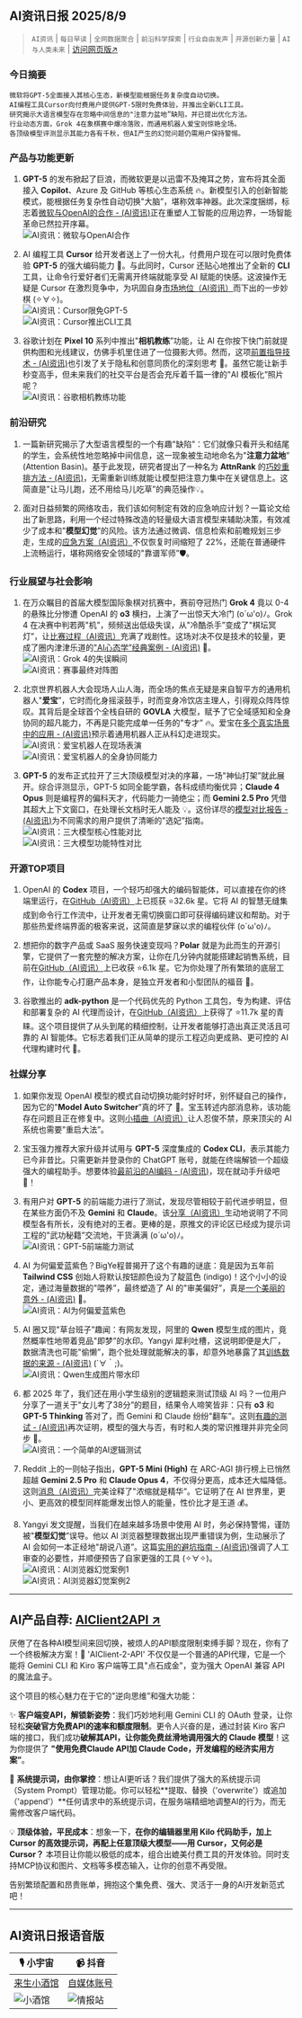 ## AI资讯日报 2025/8/9

>  `AI资讯` | `每日早读` | `全网数据聚合` | `前沿科学探索` | `行业自由发声` | `开源创新力量` | `AI与人类未来` | [访问网页版↗️](https://ai.hubtoday.app/)



### **今日摘要**

```
微软将GPT-5全面接入其核心生态，新模型能根据任务复杂度自动切换。
AI编程工具Cursor向付费用户提供GPT-5限时免费体验，并推出全新CLI工具。
研究揭示大语言模型存在忽略中间信息的"注意力盆地”缺陷，并已提出优化方法。
行业动态方面，Grok 4在象棋赛中爆冷落败，而通用机器人爱宝则惊艳全场。
各顶级模型评测显示其能力各有千秋，但AI产生的幻觉问题仍需用户保持警惕。
```



### 产品与功能更新
1.  **GPT-5** 的发布掀起了巨浪，而微软更是以迅雷不及掩耳之势，宣布将其全面接入 **Copilot**、Azure 及 GitHub 等核心生态系统 🔥。新模型引入的创新智能模式，能根据任务复杂性自动切换"大脑”，堪称效率神器。此次深度捆绑，标志着[微软与OpenAI的合作 - (AI资讯)](https://www.aibase.com/zh/news/20347)正在重塑人工智能的应用边界，一场智能革命已然拉开序幕。
<br/>![AI资讯：微软与OpenAI合作](https://pic.chinaz.com/picmap/201912082153085012_13.jpg)<br/>

2.  AI 编程工具 **Cursor** 给开发者送上了一份大礼，付费用户现在可以限时免费体验 **GPT-5** 的强大编码能力 🚀。与此同时，Cursor 还贴心地推出了全新的 **CLI** 工具，让命令行爱好者们无需离开终端就能享受 AI 赋能的快感。这波操作无疑是 Cursor 在激烈竞争中，为巩固自身[市场地位（AI资讯）](https://www.aibase.com/zh/news/20364)而下出的一步妙棋 (✧∀✧)。
<br/>![AI资讯：Cursor限免GPT-5](https://upload.chinaz.com/2025/0808/6389026632265538261908779.png)<br/>![AI资讯：Cursor推出CLI工具](https://upload.chinaz.com/2025/0808/6389026636812347643612588.png)<br/>

3.  谷歌计划在 **Pixel 10** 系列中推出"**相机教练**”功能，让 AI 在你按下快门前就提供构图和光线建议，仿佛手机里住进了一位摄影大师。然而，这项[前置指导技术 - (AI资讯)](https://www.aibase.com/zh/news/20354)也引发了关于隐私和创意同质化的深刻思考 🤔。虽然它能让新手秒变高手，但未来我们的社交平台是否会充斥着千篇一律的"AI 模板化”照片呢？
<br/>![AI资讯：谷歌相机教练功能](https://upload.chinaz.com/2025/0808/6389024846941569154000473.png)<br/>

### 前沿研究
1.  一篇新研究揭示了大型语言模型的一个有趣"缺陷”：它们就像只看开头和结尾的学生，会系统性地忽略掉中间信息，这一现象被生动地命名为"**注意力盆地**” (Attention Basin)。基于此发现，研究者提出了一种名为 **AttnRank** 的[巧妙重排方法 - (AI资讯)](https://arxiv.org/abs/2508.05128)，无需重新训练就能让模型把注意力集中在关键信息上。这简直是"让马儿跑，还不用给马儿吃草”的典范操作💡。

2.  面对日益频繁的网络攻击，我们该如何制定有效的应急响应计划？一篇论文给出了新思路，利用一个经过特殊改造的轻量级大语言模型来辅助决策，有效减少了成本和"**模型幻觉**”的风险。该方法通过微调、信息检索和前瞻规划三步走，生成的[应急方案（AI资讯）](https://arxiv.org/abs/2508.05188)不仅恢复时间缩短了 22%，还能在普通硬件上流畅运行，堪称网络安全领域的"靠谱军师”🛡️。

### 行业展望与社会影响
1.  在万众瞩目的首届大模型国际象棋对抗赛中，赛前夺冠热门 **Grok 4** 竟以 0-4 的悬殊比分惨遭 OpenAI 的 **o3** 横扫，上演了一出惊天大冷门 (o´ω'o)ﾉ。Grok 4 在决赛中判若两"机”，频频送出低级失误，从"冷酷杀手”变成了"棋坛冥灯”，让[比赛过程（AI资讯）](https://www.jiqizhixin.com/articles/2025-08-08-6)充满了戏剧性。这场对决不仅是技术的较量，更成了圈内津津乐道的["AI心态学”经典案例 - (AI资讯)](https://www.chess.com/news/view/kaggle-game-arena-chess-2025-day-3) 🤔。
<br/>![AI资讯：Grok 4的失误瞬间](https://image.jiqizhixin.com/uploads/editor/875f34d1-e20d-4cd4-8c7b-28d27c05266e/640.gif)<br/>![AI资讯：赛事最终对阵图](https://image.jiqizhixin.com/uploads/editor/c7ba9a67-32bb-4997-b521-b324d108da4a/640.png)<br/>

2.  北京世界机器人大会现场人山人海，而全场的焦点无疑是来自智平方的通用机器人"**爱宝**”，它时而化身摇滚鼓手，时而变身冷饮店主理人，引得观众阵阵惊叹。其背后是全球首个全栈自研的 **GOVLA** 大模型，赋予了它全域感知和全身协同的超凡能力，不再是只能完成单一任务的"专才” 🔥。爱宝在[多个真实场景中的应用 - (AI资讯)](https://mp.weixin.qq.com/s?__biz=MzIzNjc1NzUzMw==&mid=2247816855&idx=1&sn=2e79cb6cf3ed63c3070ed5fac5a33738)预示着通用机器人正从科幻走进现实。
<br/>![AI资讯：爱宝机器人在现场表演](https://wechat2rss.xlab.app/img-proxy/?k=cd2a0a69&u=https%3A%2F%2Fmmbiz.qpic.cn%2Fmmbiz_gif%2FYicUhk5aAGtAo81HzIA8ZTZMOlNI0nS7s28rhLRw0o1uzkVQhgY0icxM6pmyR85uXxTOnfeWic63l3kmrsNrgPtNw%2F640%3Fwx_fmt%3Dgif%26from%3Dappmsg)<br/>![AI资讯：爱宝机器人的全身协同能力](https://wechat2rss.xlab.app/img-proxy/?k=38f740ac&u=https%3A%2F%2Fmmbiz.qpic.cn%2Fmmbiz_gif%2FYicUhk5aAGtAo81HzIA8ZTZMOlNI0nS7s30Yd8mRYMyJicj8IU6FGjVzFcDWqIN4zicKP9n8rS5eUSLcVUE0QtMPA%2F640%3Fwx_fmt%3Dgif%26from%3Dappmsg)<br/>

3.  **GPT-5** 的发布正式拉开了三大顶级模型对决的序幕，一场"神仙打架”就此展开。综合评测显示，GPT-5 如同全能学霸，各科成绩均衡优异；**Claude 4 Opus** 则是编程界的偏科天才，代码能力一骑绝尘；而 **Gemini 2.5 Pro** 凭借其超大上下文窗口，在处理长文档时无人能及 💡。这份详尽的[模型对比报告 - (AI资讯)](https://www.aibase.com/zh/news/20345)为不同需求的用户提供了清晰的"选妃”指南。
<br/>![AI资讯：三大模型核心性能对比](https://pic.chinaz.com/2025/0808/2025080811473877160.jpg)<br/>![AI资讯：三大模型功能特性对比](https://pic.chinaz.com/2025/0808/2025080811473877172.jpg)<br/>

### 开源TOP项目
1.  OpenAI 的 **Codex** 项目，一个轻巧却强大的编码智能体，可以直接在你的终端里运行，在[GitHub（AI资讯）](https://github.com/openai/codex)上已揽获 ⭐32.6k 星。它将 AI 的智慧无缝集成到命令行工作流中，让开发者无需切换窗口即可获得编码建议和帮助。对于那些热爱终端界面的极客来说，这简直是梦寐以求的编程伙伴 (o´ω'o)ﾉ。

2.  想把你的数字产品或 SaaS 服务快速变现吗？**Polar** 就是为此而生的开源引擎，它提供了一套完整的解决方案，让你在几分钟内就能搭建起销售系统，目前在[GitHub（AI资讯）](https://github.com/polarsource/polar)上已收获 ⭐6.1k 星。它为你处理了所有繁琐的底层工作，让你能专心打磨产品本身，是独立开发者和小型团队的福音 💸。

3.  谷歌推出的 **adk-python** 是一个代码优先的 Python 工具包，专为构建、评估和部署复杂的 AI 代理而设计，在[GitHub（AI资讯）](https://github.com/google/adk-python)上获得了 ⭐11.7k 星的青睐。这个项目提供了从头到尾的精细控制，让开发者能够打造出真正灵活且可靠的 AI 智能体。它标志着我们正从简单的提示工程迈向更成熟、更可控的 AI 代理构建时代 🤖。

### 社媒分享
1.  如果你发现 OpenAI 模型的模式自动切换功能时好时坏，别怀疑自己的操作，因为它的"**Model Auto Switcher**”真的坏了 🤷。宝玉转述内部消息称，该功能存在问题且正在修复中。这则[小插曲（AI资讯）](https://x.com/dotey/status/1953697912661442983)让人忍俊不禁，原来顶尖的 AI 系统也需要"重启大法”。

2.  宝玉强力推荐大家升级并试用与 **GPT-5** 深度集成的 **Codex CLI**，表示其能力已今非昔比。只需更新并登录你的 ChatGPT 账号，就能在终端解锁一个超级强大的编程助手。想要体验[最前沿的AI编码 - (AI资讯)](https://x.com/dotey/status/1953711936660504901)，现在就动手升级吧 🚀！

3.  有用户对 **GPT-5** 的前端能力进行了测试，发现尽管相较于前代进步明显，但在某些方面仍不及 **Gemini** 和 **Claude**。该[分享（AI资讯）](https://x.com/dotey/status/1953645623674114377)生动地说明了不同模型各有所长，没有绝对的王者。更棒的是，原推文的评论区已经成为提示词工程的"武功秘籍”交流地，干货满满 (o´ω'o)ﾉ。
<br/>![AI资讯：GPT-5前端能力测试](https://pbs.twimg.com/media/GxyoBrRboAAyw88?format=jpg&name=orig)<br/>

4.  AI 为何偏爱蓝紫色？BigYe程普揭开了这个有趣的谜底：竟是因为五年前 **Tailwind CSS** 创始人将默认按钮颜色设为了靛蓝色 (indigo)！这个小小的设定，通过海量数据的"喂养”，最终塑造了 AI 的"审美偏好”，真是[一个美丽的意外 - (AI资讯)](https://m.okjike.com/originalPosts/6895b08f4c983add4f218857) 🎨。
<br/>![AI资讯：AI为何偏爱蓝紫色](https://cdnv2.ruguoapp.com/FhuMXyBp5qcGlz1kHKrZnm7ZtLDNv3.jpg)<br/>

5.  AI 圈又现"草台班子”趣闻：有网友发现，阿里的 **Qwen** 模型生成的图片，竟然概率性地带着竞品"即梦”的水印。Yangyi 犀利吐槽，这说明即便是大厂，数据清洗也可能"偷懒”，跑个批处理就能解决的事，却意外地暴露了其[训练数据的来源 - (AI资讯)](https://x.com/Yangyixxxx/status/1953780279669109051) (´∀｀;)。
<br/>![AI资讯：Qwen生成图片带水印](https://pbs.twimg.com/media/Gx0wYP2bMAAfrJM?format=jpg&name=orig)<br/>

6.  都 2025 年了，我们还在用小学生级别的逻辑题来测试顶级 AI 吗？一位用户分享了一道关于"女儿考了38分”的题目，结果令人啼笑皆非：只有 **o3** 和 **GPT-5 Thinking** 答对了，而 Gemini 和 Claude 纷纷"翻车”。这则[有趣的测试 - (AI资讯)](https://x.com/wwwgoubuli/status/1953801218842603903)再次证明，模型的强大与否，有时和人类的常识推理并非完全同步 🤔。
<br/>![AI资讯：一个简单的AI逻辑测试](https://pbs.twimg.com/media/Gxz_3oGbsAIOpv7?format=jpg&name=orig)<br/>

7.  Reddit 上的一则帖子指出，**GPT-5 Mini (High)** 在 ARC-AGI 排行榜上已悄然超越 **Gemini 2.5 Pro** 和 **Claude Opus 4**，不仅得分更高，成本还大幅降低。这则[消息（AI资讯）](https://www.reddit.com/r/artificial/comments/1mknlss/gpt5_mini_quietly_outperforms_gemini_25_pro/)完美诠释了"浓缩就是精华”。它证明了在 AI 世界里，更小、更高效的模型同样能爆发出惊人的能量，性价比才是王道 💰。

8.  Yangyi 发文提醒，当我们在越来越多场景中使用 AI 时，务必保持警惕，谨防被"**模型幻觉**”误导。他以 AI 浏览器整理数据出现严重错误为例，生动展示了 AI 会如何一本正经地"胡说八道”。这篇[实用的避坑指南 - (AI资讯)](https://x.com/Yangyixxxx/status/1953805127460303015)强调了人工审查的必要性，并顺便预告了自家更强的工具 (✧∀✧)。
<br/>![AI资讯：AI浏览器幻觉案例1](https://pbs.twimg.com/media/Gx1Oa2_bAAAjbxE?format=jpg&name=orig)<br/>![AI资讯：AI浏览器幻觉案例2](https://pbs.twimg.com/media/Gx1OebnbsAAkfgy?format=jpg&name=orig)<br/>
---

## **AI产品自荐: [AIClient2API ↗️](https://github.com/justlovemaki/AIClient-2-API)**

厌倦了在各种AI模型间来回切换，被烦人的API额度限制束缚手脚？现在，你有了一个终极解决方案！🎉 'AIClient-2-API' 不仅仅是一个普通的API代理，它是一个能将 Gemini CLI 和 Kiro 客户端等工具"点石成金”，变为强大 OpenAI 兼容 API 的魔法盒子。

这个项目的核心魅力在于它的"逆向思维”和强大功能：

✨ **客户端变API，解锁新姿势**：我们巧妙地利用 Gemini CLI 的 OAuth 登录，让你轻松**突破官方免费API的速率和额度限制**。更令人兴奋的是，通过封装 Kiro 客户端的接口，我们成功**破解其API，让你能免费丝滑地调用强大的 Claude 模型**！这为你提供了 **"使用免费Claude API加 Claude Code，开发编程的经济实用方案”**。

🔧 **系统提示词，由你掌控**：想让AI更听话？我们提供了强大的系统提示词（System Prompt）管理功能。你可以轻松**提取、替换（'overwrite'）或追加（'append'）**任何请求中的系统提示词，在服务端精细地调整AI的行为，而无需修改客户端代码。

💡 **顶级体验，平民成本**：想象一下，**在你的编辑器里用 Kilo 代码助手，加上 Cursor 的高效提示词，再配上任意顶级大模型——用 Cursor，又何必是 Cursor？** 本项目让你能以极低的成本，组合出媲美付费工具的开发体验。同时支持MCP协议和图片、文档等多模态输入，让你的创意不再受限。

告别繁琐配置和昂贵账单，拥抱这个集免费、强大、灵活于一身的AI开发新范式吧！
    


---

## **AI资讯日报语音版**

| 🎙️ **小宇宙** | 📹 **抖音** |
| --- | --- |
| [来生小酒馆](https://www.xiaoyuzhoufm.com/podcast/683c62b7c1ca9cf575a5030e)  |   [自媒体账号](https://www.douyin.com/user/MS4wLjABAAAAwpwqPQlu38sO38VyWgw9ZjDEnN4bMR5j8x111UxpseHR9DpB6-CveI5KRXOWuFwG)| 
| ![小酒馆](https://cdn.jsdmirror.com/gh/justlovemaki/imagehub@main/logo/f959f7984e9163fc50d3941d79a7f262.md.png) | ![情报站](https://cdn.jsdmirror.com/gh/justlovemaki/imagehub@main/logo/7fc30805eeb831e1e2baa3a240683ca3.md.png) |

    

